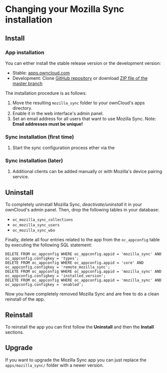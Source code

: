 Changing your Mozilla Sync installation
=======================================

Install
-------

### App installation
You can either install the stable release version or the development version:

* Stable: [apps.owncloud.com](http://apps.owncloud.com/content/show.php?content=161793)
* Development: Clone [GitHub repository](https://github.com/owncloud/mozilla_sync/) or download [ZIP file of the master branch](https://github.com/owncloud/mozilla_sync/archive/master.zip)

The installation procedure is as follows:

1. Move the resulting ````mozilla_sync```` folder to your ownCloud's apps directory.
2. Enable it in the web interface's admin panel.
3. Set an email address for all users that want to use Mozilla Sync. Note: **Email addresses must be unique!**

### Sync installation (first time)

1. Start the sync configuration process ether via the 

### Sync installation (later)

1. Additional clients can be added manually or with Mozilla's device pairing service.


Uninstall
---------

To completely uninstall Mozilla Sync, *deactivate/uninstall* it in your ownCloud's admin panel. Then, drop the following tables in your database:
* ````oc_mozilla_sync_collections````
* ````oc_mozilla_sync_users````
* ````oc_mozilla_sync_wbo````

Finally, delete all four entries related to the app from the ````oc_appconfig```` table by executing the following SQL statement:

````
DELETE FROM oc_appconfig WHERE oc_appconfig.appid = 'mozilla_sync' AND oc_appconfig.configkey = 'types';
DELETE FROM oc_appconfig WHERE oc_appconfig.appid = 'core' AND oc_appconfig.configkey = 'remote_mozilla_sync';
DELETE FROM oc_appconfig WHERE oc_appconfig.appid = 'mozilla_sync' AND oc_appconfig.configkey = 'installed_version';
DELETE FROM oc_appconfig WHERE oc_appconfig.appid = 'mozilla_sync' AND oc_appconfig.configkey = 'enabled';
````

Now you have completely removed Mozilla Sync and are free to do a clean reinstall of the app.

Reinstall
---------

To reinstall the app you can first follow the **Uninstall** and then the **Install** sections.

Upgrade
-------

If you want to upgrade the Mozilla Sync app you can just replace the ````apps/mozilla_sync/```` folder with a newer version.
